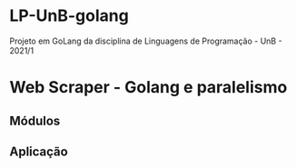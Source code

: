 # LP-UnB-golang
Projeto em GoLang da disciplina de Linguagens de Programação - UnB - 2021/1

# Web Scraper - Golang e paralelismo

## Módulos

## Aplicação
